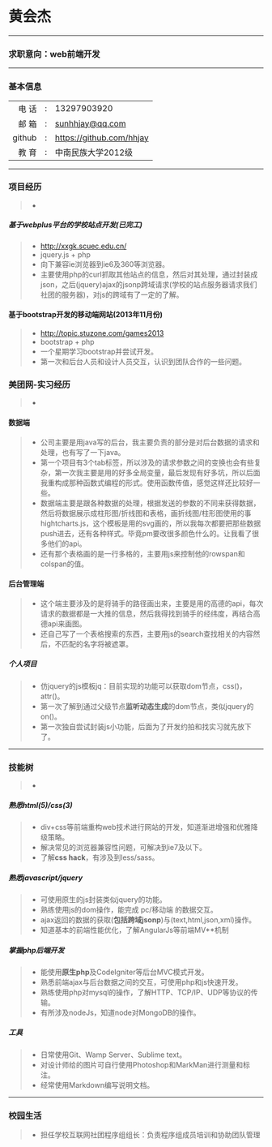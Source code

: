 # 黄会杰
------
### 求职意向：web前端开发
------
### 基本信息
|         |          |          |
| --------: | ---------- | :-------- |
| 电  话  |     :     | 	13297903920   				|
| 邮  箱  |     :     | 	sunhhjay@qq.com  			|
| github  |     :     | 	https://github.com/hhjay  	|
| 教  育  |     :     | 	中南民族大学2012级  		|
------
### 项目经历
> * 
##### 基于webplus平台的学校站点开发(已完工)
> * http://xxgk.scuec.edu.cn/
> * jquery.js + php 
> * 向下兼容ie浏览器到ie6及360等浏览器。
> * 主要使用php的curl抓取其他站点的信息，然后对其处理，通过封装成json，之后(jquery)ajax的jsonp跨域请求(学校的站点服务器请求我们社团的服务器)，对js的跨域有了一定的了解。
#### 基于bootstrap开发的移动端网站(2013年11月份)
> * http://topic.stuzone.com/games2013
> * bootstrap + php
> * 一个星期学习bootstrap并尝试开发。
> * 第一次和后台人员和设计人员交互，认识到团队合作的一些问题。


### 美团网-实习经历
> * 
#### 数据端
> * 公司主要是用java写的后台，我主要负责的部分是对后台数据的请求和处理，也有写了一下java。
> * 第一个项目有3个tab标签，所以涉及的请求参数之间的变换也会有些复杂，第一次我主要是用的好多全局变量，最后发现有好多坑，所以后面我重构成那种函数式编程的形式。使用函数传值，感觉这样还比较好一些。
> * 数据端主要是跟各种数据的处理，根据发送的参数的不同来获得数据，然后将数据展示成柱形图/折线图和表格，画折线图/柱形图使用的事hightcharts.js，这个模板是用的svg画的，所以我每次都要把那些数据push进去，还有各种样式。毕竟pm要改很多颜色什么的。让我看了很多他们的api。
> * 还有那个表格画的是一行多格的，主要用js来控制他的rowspan和colspan的值。

#### 后台管理端
> * 这个端主要涉及的是将骑手的路径画出来，主要是用的高德的api，每次请求的数据都是一大推的信息，然后我得找到骑手的经纬度，再结合高德api来画图。
> * 还自己写了一个表格搜索的东西，主要用js的search查找相关的内容然后，不匹配的名字将被遮罩。

##### 个人项目
> * 仿jquery的js模板jq：目前实现的功能可以获取dom节点，css()，attr()。
> * 第一次了解到通过父级节点**监听动态生成**的dom节点，类似jquery的on()。
> * 第一次独自尝试封装js小功能，后面为了开发约拍和找实习就先放下了。
------
### 技能树
> * 
##### 熟悉html(5)/css(3)
> * div+css等前端重构web技术进行网站的开发，知道渐进增强和优雅降级策略。
> * 解决常见的浏览器兼容性问题，可解决到ie7及以下。
> * 了解**css hack**，有涉及到less/sass。
##### 熟悉javascript/jquery
> * 可使用原生的js封装类似jquery的功能。
> * 熟练使用js的dom操作，能完成 pc/移动端 的数据交互。
> * ajax返回的数据的获取(**包括跨域jsonp**)与(text,html,json,xml)操作。
> * 知道基本的前端性能优化，了解AngularJs等前端MV**机制
##### 掌握php后端开发
> * 能使用**原生php**及CodeIgniter等后台MVC模式开发。
> * 熟悉前端ajax与后台数据之间的交互，可使用php和js快速开发。
> * 熟练使用php对mysql的操作，了解HTTP、TCP/IP、UDP等协议的传输。
> * 有所涉及nodeJs，知道node对MongoDB的操作。
##### 工具
> * 日常使用Git、Wamp Server、Sublime text。
> * 对设计师给的图片可自行使用Photoshop和MarkMan进行测量和标注。
> * 经常使用Markdown编写说明文档。
------
### 校园生活
> * 担任学校互联网社团程序组组长：负责程序组成员培训和协助团队管理